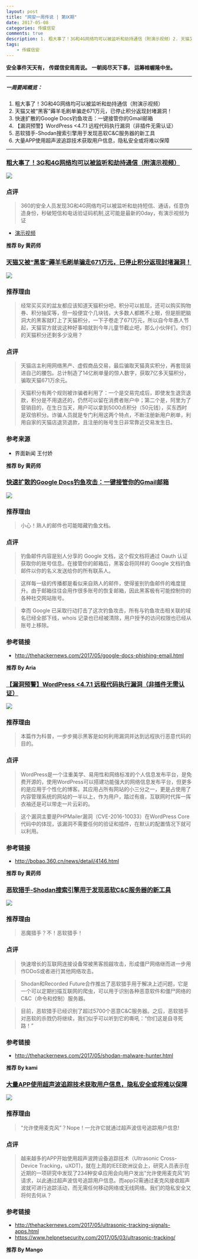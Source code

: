 ```yaml
---  
layout: post  
title: "网安一周传说 | 第Ⅸ期"
date: 2017-05-08
categories: 传媒信安    
comments: true
description: 1. 粗大事了！3G和4G网络均可以被监听和劫持通信（附演示视频）2. 天猫又被“黑客”薅羊毛刷单骗走671万元，已停止积分返现封堵漏洞！3. 快速扩散的Google Docs钓鱼攻击：一键接管你的Gmail邮箱4. 【漏洞预警】WordPress <4.7.1 远程代码执行漏洞（非插件无需认证）5. 恶软猎手-Shodan搜索引擎用于发现恶软C&C服务器的新工具6. 大量APP使用超声波追踪技术获取用户信息，隐私安全或将难以保障
tags:
    - 传媒信安   
---  
```

**安全事件天天有，**
**传媒信安周周说。**
**一朝阅尽天下事，**
**运筹帷幄隆中坐。**

***

##### 一周要闻概览：

1. 粗大事了！3G和4G网络均可以被监听和劫持通信（附演示视频）
2. 天猫又被“黑客”薅羊毛刷单骗走671万元，已停止积分返现封堵漏洞！
3. 快速扩散的Google Docs钓鱼攻击：一键接管你的Gmail邮箱
4. 【漏洞预警】WordPress <4.7.1 远程代码执行漏洞（非插件无需认证）
5. 恶软猎手-Shodan搜索引擎用于发现恶软C&C服务器的新工具
6. 大量APP使用超声波追踪技术获取用户信息，隐私安全或将难以保障

***

### [粗大事了！3G和4G网络均可以被监听和劫持通信（附演示视频）](https://v.qq.com/x/page/m0500ndkdny.html)

![](http://127.0.0.1:4000//resources/images/91.png) 

### 点评

> 360的安全人员发现3G和4G网络均可以被监听和劫持短信、通话，任意伪造身份，秒破短信和电话验证码机制,这可能是最新的0day，有演示视频为证

* [演示视频](https://v.qq.com/x/page/m0500ndkdny.html)

**推荐 By 黄药师**


### [天猫又被“黑客”薅羊毛刷单骗走671万元，已停止积分返现封堵漏洞！](http://finance.ce.cn/rolling/201705/05/t20170505_22559591.shtml)

![](http://127.0.0.1:4000//resources/images/92.jpg) 
### 推荐理由

> 经常买买买的盆友都应该知道天猫积分吧，积分可以抵现，还可以购买购物券、积分抽奖等，但一般便宜个几块钱，大多数人都瞧不上眼，但是胆肥脑洞大的黑客就盯上了天猫积分，一下子卷走了671万元，所以自今年愚人节起，天猫官方就说这种好事咱就到今年儿童节截止吧，那么小伙伴们，你们的天猫积分还剩多少没用？

### 点评

> 天猫店主利用网络黑产、虚假商品交易，最后骗取天猫真实积分，再套现装进自己的腰包。总计制造了14亿刷单量的惊人数字，获取7亿多天猫积分，骗取天猫671万余元。

> 天猫积分有两个规则被诈骗者利用了：一个是交易完成后，即使发生退货退款，积分是不用退还的，仍然可以留在消费者账户中；第二个是，阿里为了营销目的，在生日当天，用户可以拿到5000点积分（50元钱），买东西时是双倍积分。诈骗人员就是专门利用这两个特点，不断注册新用户刷单，利用自家的天猫店退货退款，且注册的账号生日非常靠近交易发生日。

### 参考来源

* 界面新闻 王付娇

**推荐 By 黄药师**


### [快速扩散的Google Docs钓鱼攻击：一键接管你的Gmail邮箱](http://thehackernews.com/2017/05/google-docs-phishing-email.html)


![](http://127.0.0.1:4000//resources/images/93.png) 

### 推荐理由

> 小心！熟人的邮件也可能暗藏钓鱼文档。

### 点评

> 钓鱼邮件内容是别人分享的 Google 文档，这个假文档将通过 Oauth 认证获取你的账号信息。在接管你的邮箱后，黑客会将同样的 Google 文档钓鱼邮件以你的名义发送给你的所有联系人。

> 这样每一级的传播都是看似来自熟人的邮件，使得鉴别钓鱼邮件的难度提升。由于邮箱往往会用作很多账号的恢复邮箱，因此黑客极有可能控制你的各种社交网站账号。

> 幸而 Google 已采取行动打击了这次钓鱼攻击，所有与钓鱼攻击相关联的域名已经全部下线，whois 记录也已经被清除，用户授予的访问权限也已经从账号上移除。


### 参考链接

* http://thehackernews.com/2017/05/google-docs-phishing-email.html

**推荐 By Aria**


### [【漏洞预警】WordPress <4.7.1 远程代码执行漏洞（非插件无需认证）](http://bobao.360.cn/news/detail/4146.html)

![](http://127.0.0.1:4000//resources/images/94.png) 

### 推荐理由

> 本篇作为科普，一步步揭示黑客是如何利用漏洞并达到远程执行恶意代码的目的。

### 点评

> WordPress是一个注重美学、易用性和网络标准的个人信息发布平台，是免费开源的，使用WordPress可以搭建功能强大的网络信息发布平台，但更多的是应用于个性化的博客。其应用占所有网站的小三分之一，更是占使用了内容管理系统的网站的一半以上，作为用户，踏过有痕，互联网时代挥一挥衣袖还是可以带走一片云彩的。

> 这个漏洞主要是PHPMailer漏洞（CVE-2016-10033）在WordPress Core代码中的体现，该漏洞不需要任何的验证和插件，在默认的配置情况下就可以利用。

### 参考链接

* http://bobao.360.cn/news/detail/4146.html

**推荐 By 黄药师**


### [恶软猎手-Shodan搜索引擎用于发现恶软C&C服务器的新工具](http://thehackernews.com/2017/05/shodan-malware-hunter.html)

![](http://127.0.0.1:4000//resources/images/95.png) 

### 推荐理由

> 恶魔猎手？不！恶软猎手！

### 点评

> 快速增长的互联网连接设备常被黑客觊觎攻击，形成僵尸网络继而进一步用作DDoS或者进行其他网络攻击。

> Shodan和Recorded Future合作推出了恶软猎手用于解决上述问题，它是一个可以定期扫描互联网的爬虫，可以用于识别各种恶意软件和僵尸网络的C&C（命令和控制）服务器。

> 目前，恶软猎手已经识别了超过5700个恶意C&C服务器。之后，恶软猎手对恶软的杀戮仍将继续，我们似乎可以听到它的嘶吼：“你们这是自寻死路！”

### 参考链接

* http://thehackernews.com/2017/05/shodan-malware-hunter.html

**推荐 By kami**


### [大量APP使用超声波追踪技术获取用户信息，隐私安全或将难以保障](http://thehackernews.com/2017/05/ultrasonic-tracking-signals-apps.html)

![](http://127.0.0.1:4000//resources/images/96.png) 

### 推荐理由

> “允许使用麦克风”？Nope！一允许它就通过超声波信号追踪用户信息!

### 点评

> 越来越多的APP开始使用超声波跨设备追踪技术（Ultrasonic Cross-Device Tracking，uXDT)，就在上周的IEEE欧洲议会上，研究人员表示在近期的一项研究中发现了234种安卓应用会向用户发出“允许使用麦克风”的请求，以此通过超声波信号追踪用户信息。而app只需通过麦克风接收超声波就可进行追踪活动，而无需任何移动网络或无线网络。我们的隐私安全又将何去何从？

### 参考链接

* http://thehackernews.com/2017/05/ultrasonic-tracking-signals-apps.html
* https://www.helpnetsecurity.com/2017/05/03/ultrasonic-tracking/

**推荐 By Mango**
